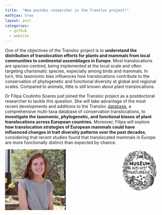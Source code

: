 ```yaml
---
title:  "New postdoc researcher in the Transloc project!"
mathjax: true
layout: post
categories: 
  - github
  - website
---
```


One of the objectives of the Transloc project is to **understand the distribution of translocation efforts for plants and mammals from local communities to continental assemblages in Europe**. Most translocations are species-centred, being implemented at the local scale and often targeting charismatic species, especially among birds and mammals. In turn, this taxonomic bias influences how translocations contribute to the conservation of phylogenetic and functional diversity at global and regional scales. Compared to animals, little is still known about plant translocations.

Dr Filipa Coutinho Soares just joined the Transloc project as a postdoctoral researcher to tackle this question. She will take advantage of the most recent developments and additions to the Transloc [database](http://translocations.in2p3.fr/), a comprehensive multi-taxa database of conservation translocations, to **investigate the taxonomic, phylogenetic, and functional biases of plant translocations across European countries**. Moreover, Filipa will explore **how translocation strategies of European mammals could have influenced changes in trait diversity patterns over the past decades**, considering that recent studies found that translocated mammals in Europe are more functionally distinct than expected by chance.

<img align="left" width="200" height="200" style="margin-right: 10px" src="https://raw.githubusercontent.com/ConservationTranslocation/images/main/transloc/FilipaCSoares_photo.jpg"> 

<img align="right" width="120" height="140" src="https://raw.githubusercontent.com/ConservationTranslocation/images/main/transloc/MNHNlogo.jpg">
